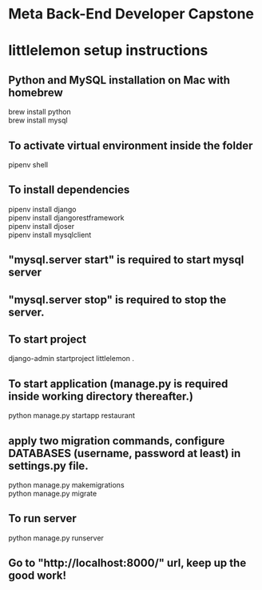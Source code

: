 # Meta Back-End Developer Capstone
# littlelemon setup instructions

## Python and MySQL installation on Mac with homebrew
brew install python  
brew install mysql  
  
## To activate virtual environment inside the folder
pipenv shell  
  
## To install dependencies
pipenv install django  
pipenv install djangorestframework  
pipenv install djoser  
pipenv install mysqlclient  
  
## "mysql.server start" is required to start mysql server
## "mysql.server stop" is required to stop the server.
  
## To start project
django-admin startproject littlelemon .  
  
## To start application (manage.py is required inside working directory thereafter.)
python manage.py startapp restaurant  
  
## apply two migration commands, configure DATABASES (username, password at least) in settings.py file.
python manage.py makemigrations  
python manage.py migrate  
  
## To run server
python manage.py runserver  
## Go to "http://localhost:8000/" url, keep up the good work!





